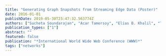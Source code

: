 ```yaml
---
title: "Generating Graph Snapshots from Streaming Edge Data (Poster)"
date: 2016-01-01
publishDate: 2019-05-30T23:47:32.563774Z
authors: ["Sucheta Soundarajan", "Acar Tamersoy", "Elias B. Khalil", "Tina Eliassi-Rad", "Duen Horng Chau", "Brian Gallagher", "Kevin Roundy"]
publication_types: ["1"]
abstract: ""
featured: false
publication: "*International World Wide Web Conference (WWW)*"
tags: ["networks"]
---
```


